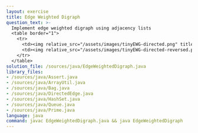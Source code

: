 ```yaml
---
layout: exercise
title: Edge Weighted Digraph
question_text: >-
  Implement edge weighted digraph using adjacency lists
  <table border="1">
    <tr>
      <td><img relative_src="/assets/images/tinyEWG-directed.png" title="tinyEWG-directed"></td>
      <td><img relative_src="/assets/images/tinyEWG-directed-reversed.png" title="tinyEWG-directed-reversed"></td>
    </tr>
  </table>
solution_file: /sources/java/EdgeWeightedDigraph.java
library_files:
- /sources/java/Assert.java
- /sources/java/ArrayUtil.java
- /sources/java/Bag.java
- /sources/java/DirectedEdge.java
- /sources/java/HashSet.java
- /sources/java/Queue.java
- /sources/java/Prime.java
language: java
command: javac EdgeWeightedDigraph.java && java EdgeWeightedDigraph
---
```

